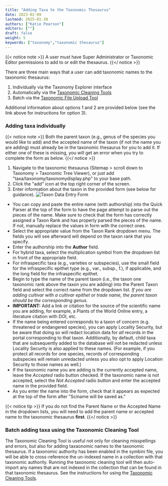 ```yaml
---
title: "Adding Taxa to the Taxonomic Thesaurus"
date: 2023-02-09
lastmod: 2025-01-30
authors: ["Katie Pearson"]
editors: [""]
draft: false
weight: 5
keywords: ["taxonomy","taxonomic thesaurus"]
---
```


{{< notice note >}}
  A user must have Super Administrator or Taxonomic Editor permissions to add to or edit the thesaurus.
{{</ notice >}}

There are three main ways that a user can add taxonomic names to the taxonomic thesaurus:
  1. Individually via the Taxonomy Explorer interface
  2. Automatically via the [Taxonomic Cleaning Tools](https://biokic.github.io/symbiota-docs/coll_manager/data_cleaning/taxonomy/)
  3. Batch via the [Taxonomic File Upload Tool](https://biokic.github.io/symbiota-docs/portal_manager/taxonomy/batch_load/)

Additional information about options 1 and 2 are provided below (see the link above for instructions for option 3).

### Adding taxa individually

{{< notice note >}}
  Both the parent taxon (e.g., genus of the species you would like to add) and the accepted name of the taxon (if not the name you are adding) must already be in the taxonomic thesaurus for you to add it. If either one of these is missing, you will get an error when you try to complete the form as below.
{{</ notice >}}

1. Navigate to the taxonomic thesaurus (Sitemap > scroll down to Taxonomy > Taxonomic Tree Viewer), or just add "taxa/taxonomy/taxonomydisplay.php" to your base path.
2. Click the "add" icon at the top right corner of the screen.
3. Enter information about the taxon in the provided form (see below for guidance).
![Taxon Data Entry Form](/symbiota-docs/images/addnewtaxon.PNG)

* You can copy and paste the entire name (with authorship) into the Quick Parser at the top of the form to have the page attempt to parse out the pieces of the name. Make sure to check that the form has correctly assigned a Taxon Rank and has properly parsed the pieces of the name. If not, manually replace the values in form with the correct ones.
* Select the appropriate value from the Taxon Rank dropdown menu. The fields you will see afterward will depend on the taxon rank that you specify.
* Enter the authorship into the **Author** field.
* For hybrid taxa, select the multiplication symbol from the dropdown list in front of the appropriate field.
* For infraspecific taxa (e.g., varieties or subspecies), use the small field for the infraspecific epithet type (e.g., var., subsp., f.), if applicable, and the long field for the infraspecific epithet.
* Begin to type the name of the parent taxon (i.e., the taxon one taxonomic rank above the taxon you are adding) into the Parent Taxon field and select the correct name from the dropdown list. _If you are adding cultivar with a cultivar epithet or trade name, the parent taxon should be the corresponding genus._
* **IMPORTANT:** Add a link or citation for the source of the scientific name you are adding, for example, a Plants of the World Online entry, a literature citation with DOI, etc.
* If the name being entered corresponds to a taxon of concern (e.g. threatened or endangered species), you can apply Locality Security, but be aware that doing so will redact location data for _all_ records in the portal corresponding to that taxon. Additionally, by default, child taxa that are subsequently added to the database will not be redacted unless Locality Security is also applied to these names. (For example, if you protect all records for one species, records of corresponding subspecies will remain unredacted unless you also opt to apply Location Security to those names as well.)
* If the taxonomic name you are adding is the currently accepted name, leave the *Accepted* radio button checked. If the taxonomic name is not accepted, select the *Not Accepted* radio button and enter the accepted name in the provided field.
* As you enter the name into the form, check that it appears as expected at the top of the form after "Sciname will be saved as."

{{< notice tip >}}
  If you do not find the Parent Name or the Accepted Name in the dropdown lists, you will need to add the parent name or accepted name to the taxonomic thesaurus **first**.
{{</ notice >}}

### Batch adding taxa using the Taxonomic Cleaning Tool

The Taxonomic Cleaning Tool is useful not only for cleaning misspellings and errors, but also for adding taxaonomic names to the taxonomic thesaurus. If a taxonomic authority has been enabled in the symbini file, you will be able to cross-reference the un-indexed name in a collection with that taxonomic authority. Running the taxonomic cleaning tool will then auto-import any names that are not indexed in the collection that can be found in that taxonomic thesaurus. See the instructions for using the [Taxonomic Cleaning Tools](https://biokic.github.io/symbiota-docs/coll_manager/data_cleaning/taxonomy/).
